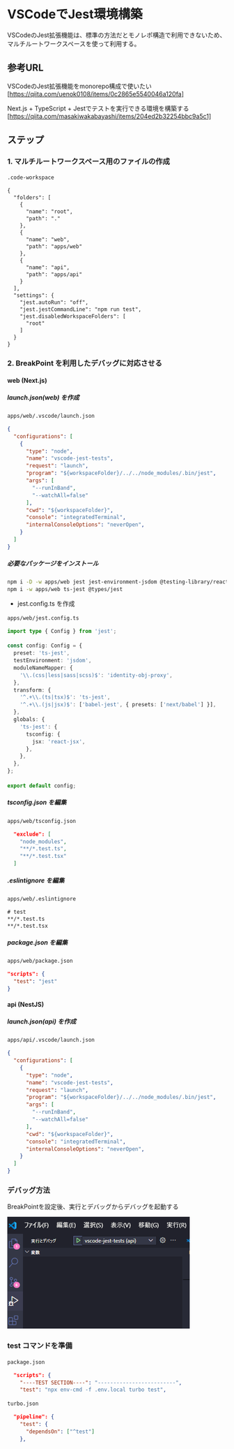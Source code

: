 # VSCodeでJest環境構築

VSCodeのJest拡張機能は、標準の方法だとモノレポ構造で利用できないため、マルチルートワークスペースを使って利用する。

## 参考URL

VSCodeのJest拡張機能をmonorepo構成で使いたい[https://qiita.com/uenok0108/items/0c2865e5540046a120fa]

Next.js + TypeScript + Jestでテストを実行できる環境を構築する[https://qiita.com/masakiwakabayashi/items/204ed2b32254bbc9a5c1]

## ステップ

### 1. マルチルートワークスペース用のファイルの作成

`.code-workspace`

```code-workspace
{
  "folders": [
    {
      "name": "root",
      "path": "."
    },
    {
      "name": "web",
      "path": "apps/web"
    },
    {
      "name": "api",
      "path": "apps/api"
    }
  ],
  "settings": {
    "jest.autoRun": "off",
    "jest.jestCommandLine": "npm run test",
    "jest.disabledWorkspaceFolders": [
      "root"
    ]
  }
}
```

### 2. BreakPoint を利用したデバッグに対応させる

#### web (Next.js)

##### launch.json(web) を作成

`apps/web/.vscode/launch.json`

```json
{
  "configurations": [
    {
      "type": "node",
      "name": "vscode-jest-tests",
      "request": "launch",
      "program": "${workspaceFolder}/../../node_modules/.bin/jest",
      "args": [
        "--runInBand",
        "--watchAll=false"
      ],
      "cwd": "${workspaceFolder}",
      "console": "integratedTerminal",
      "internalConsoleOptions": "neverOpen",
    }
  ]
}
```

##### 必要なパッケージをインストール

```bash
npm i -D -w apps/web jest jest-environment-jsdom @testing-library/react @testing-library/jest-dom
npm i -w apps/web ts-jest @types/jest
```

- jest.config.ts を作成

`apps/web/jest.config.ts`

```ts
import type { Config } from 'jest';

const config: Config = {
  preset: 'ts-jest',
  testEnvironment: 'jsdom',
  moduleNameMapper: {
    '\\.(css|less|sass|scss)$': 'identity-obj-proxy',
  },
  transform: {
    '^.+\\.(ts|tsx)$': 'ts-jest',
    '^.+\\.(js|jsx)$': ['babel-jest', { presets: ['next/babel'] }],
  },
  globals: {
    'ts-jest': {
      tsconfig: {
        jsx: 'react-jsx',
      },
    },
  },
};

export default config;
```

##### tsconfig.json を編集

`apps/web/tsconfig.json`

```json
  "exclude": [
    "node_modules",
    "**/*.test.ts",
    "**/*.test.tsx"
  ]
```

##### .eslintignore を編集

`apps/web/.eslintignore`

```.eslintignore
# test
**/*.test.ts
**/*.test.tsx
```

##### package.json を編集

`apps/web/package.json`

```json
"scripts": {
  "test": "jest"
}
```

#### api (NestJS)

##### launch.json(api) を作成

`apps/api/.vscode/launch.json`

```json
{
  "configurations": [
    {
      "type": "node",
      "name": "vscode-jest-tests",
      "request": "launch",
      "program": "${workspaceFolder}/../../node_modules/.bin/jest",
      "args": [
        "--runInBand",
        "--watchAll=false"
      ],
      "cwd": "${workspaceFolder}",
      "console": "integratedTerminal",
      "internalConsoleOptions": "neverOpen",
    }
  ]
}
```

### デバッグ方法

BreakPointを設定後、実行とデバッグからデバッグを起動する

![alt text](image/jest-debug.png)

### test コマンドを準備

`package.json`

```json
  "scripts": {
    "----TEST SECTION----": "-------------------------",
    "test": "npx env-cmd -f .env.local turbo test",
```

`turbo.json`

```json
  "pipeline": {
    "test": {
      "dependsOn": ["^test"]
    },
```
